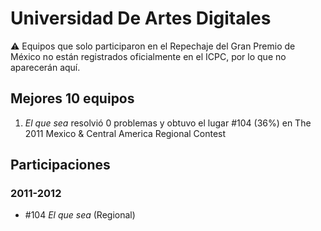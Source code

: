 # Universidad De Artes Digitales

:warning: Equipos que solo participaron en el Repechaje del Gran Premio de México no están registrados oficialmente en el ICPC, por lo que no aparecerán aquí.

## Mejores 10 equipos

1. _El que sea_ resolvió 0 problemas y obtuvo el lugar #104 (36%) en The 2011 Mexico & Central America Regional Contest

## Participaciones

### 2011-2012

- #104 _El que sea_ (Regional)



